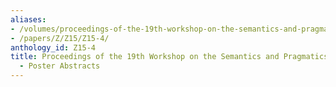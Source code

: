 ```yaml
---
aliases:
- /volumes/proceedings-of-the-19th-workshop-on-the-semantics-and-pragmatics-of-dialogue-poster-abstracts/
- /papers/Z/Z15/Z15-4/
anthology_id: Z15-4
title: Proceedings of the 19th Workshop on the Semantics and Pragmatics of Dialogue
  - Poster Abstracts
---
```

